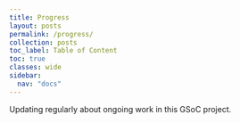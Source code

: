 ```yaml
---
title: Progress
layout: posts
permalink: /progress/
collection: posts
toc_label: Table of Content
toc: true
classes: wide
sidebar:
  nav: "docs"
---
```


Updating regularly about ongoing work in this GSoC project.